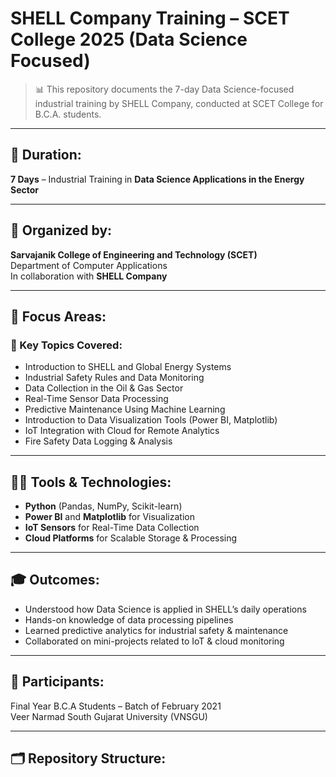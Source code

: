 # SHELL Company Training – SCET College 2025 (Data Science Focused)

> 📊 This repository documents the 7-day Data Science-focused industrial training by SHELL Company, conducted at SCET College for B.C.A. students.

---

## 📅 Duration:
**7 Days** – Industrial Training in **Data Science Applications in the Energy Sector**

---

## 🏫 Organized by:
**Sarvajanik College of Engineering and Technology (SCET)**  
Department of Computer Applications  
In collaboration with **SHELL Company**

---

## 🧠 Focus Areas:

### 📌 Key Topics Covered:
- Introduction to SHELL and Global Energy Systems
- Industrial Safety Rules and Data Monitoring
- Data Collection in the Oil & Gas Sector
- Real-Time Sensor Data Processing
- Predictive Maintenance Using Machine Learning
- Introduction to Data Visualization Tools (Power BI, Matplotlib)
- IoT Integration with Cloud for Remote Analytics
- Fire Safety Data Logging & Analysis

---

## 🧑‍💻 Tools & Technologies:
- **Python** (Pandas, NumPy, Scikit-learn)
- **Power BI** and **Matplotlib** for Visualization
- **IoT Sensors** for Real-Time Data Collection
- **Cloud Platforms** for Scalable Storage & Processing

---

## 🎓 Outcomes:
- Understood how Data Science is applied in SHELL’s daily operations
- Hands-on knowledge of data processing pipelines
- Learned predictive analytics for industrial safety & maintenance
- Collaborated on mini-projects related to IoT & cloud monitoring

---

## 👥 Participants:
Final Year B.C.A Students – Batch of February 2021  
Veer Narmad South Gujarat University (VNSGU)

---

## 🗂 Repository Structure:
